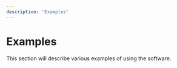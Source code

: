 ```yaml
---
description: 'Examples'
---
```


# Examples

This section will describe various examples of using the software.

